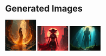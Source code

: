 # Generated Images



<img src="2025_08_02_01.png" width="100"/> <img src="2025_08_02_02.png" width="100"/> <img src="2025_08_02_03.png" width="100"/>